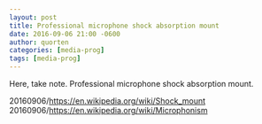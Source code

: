 ```yaml
---
layout: post
title: Professional microphone shock absorption mount
date: 2016-09-06 21:00 -0600
author: quorten
categories: [media-prog]
tags: [media-prog]
---
```


Here, take note.  Professional microphone shock absorption mount.

20160906/https://en.wikipedia.org/wiki/Shock_mount  
20160906/https://en.wikipedia.org/wiki/Microphonism
